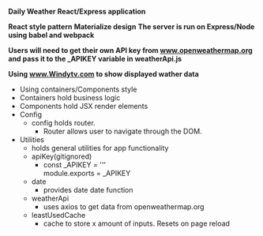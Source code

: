 
**Daily Weather React/Express application**

**React style pattern**
**Materialize design**
**The server is run on Express/Node**
**using babel and webpack**


**Users will need to get their own API key from www.openweathermap.org and pass it to the _APIKEY variable in weatherApi.js**

**Using www.Windytv.com to show displayed wather data**

- Using containers/Components style
 - Containers hold business logic
 - Components hold JSX render elements
- Config
  - config holds router.
    - Router allows user to navigate through the DOM.
- Utilities
  - holds general utilities for app functionality
   - apiKey(gitignored)
      - const _APIKEY = '<APIKEY>'' <br />
        module.exports = _APIKEY
    - date
      - provides date date function
    - weatherApi
      - uses axios to get data from openweathermap.org
    - leastUsedCache
      - cache to store x amount of inputs. Resets on page reload
